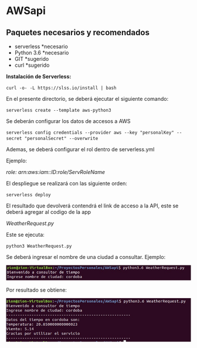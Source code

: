 # AWSapi
<!DOCTYPE html>
<html>
<body>

<!--<p><strong>Dependencias necesarias:</strong></p> -->
<h2>Paquetes necesarios y recomendados</h2>
<ul>
  <li>serverless *necesario</li>
  <li>Python 3.6 *necesario</li>
  <li>GIT *sugerido</li>
  <li>curl *sugerido</li>
</ul>  
<p><b>Instalación de Serverless:</b></p>

```
curl -o- -L https://slss.io/install | bash
```

En el presente directorio, se deberá ejecutar el siguiente comando:

```
serverless create --template aws-python3
```

Se deberán configurar los datos de accesos a AWS

```
serverless config credentials --provider aws --key "personalKey" --secret "personalSecret" --overwrite
```

Ademas, se deberá configurar el rol dentro de serverless.yml

Ejemplo:    <p><i>role: arn:aws:iam::ID:role/ServRoleName</i></p>

El despliegue se realizará con las siguiente orden:
```
serverless deploy
```
El resultado que devolverá contendrá el link de acceso a la API, este se deberá agregar al codigo de la app <p><i>WeatherRequest.py</i></p>

Este se ejecuta: 
```
python3 WeatherRequest.py
```
Se deberá ingresar el nombre de una ciudad a consultar.
Ejemplo:

<img src="/resources/Console.jpg" alt="Console">

Por resultado se obtiene:

<img src="/resources/Salida.jpg" alt="Console">



</body>
</html>